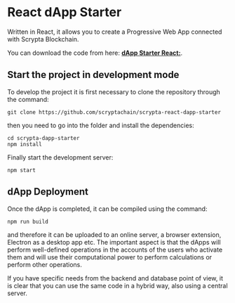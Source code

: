 # React dApp Starter
Written in React, it allows you to create a Progressive Web App connected with Scrypta Blockchain.

You can download the code from here:
[**dApp Starter React:**](https://github.com/scryptachain/scrypta-react-dapp-starter).

## Start the project in development mode

To develop the project it is first necessary to clone the repository through the command:

```
git clone https://github.com/scryptachain/scrypta-react-dapp-starter
```
then you need to go into the folder and install the dependencies:

```
cd scrypta-dapp-starter
npm install
```

Finally start the development server:

```
npm start
```

## dApp Deployment

Once the dApp is completed, it can be compiled using the command:

```
npm run build
```

and therefore it can be uploaded to an online server, a browser extension, Electron as a desktop app etc. The important aspect is that the dApps will perform well-defined operations in the accounts of the users who activate them and will use their computational power to perform calculations or perform other operations.

If you have specific needs from the backend and database point of view, it is clear that you can use the same code in a hybrid way, also using a central server.